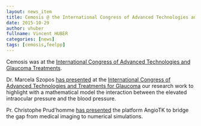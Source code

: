 ```yaml
---
layout: news_item
title: Cemosis @ the International Congress of Advanced Technologies and Glaucoma Treatments
date: 2015-10-29
author: vhuber
fullname: Vincent HUBER
categories: [news]
tags: [cemosis,feelpp]
---
```


Cemosis was at the [International Congress of Advanced Technologies and Glaucoma Treatments](http://www.glaucomacongress.com/).

Dr. Marcela Szopos [has presented](https://hal.archives-ouvertes.fr/hal-01225853v1) at the [International Congress of Advanced Technologies and Treatments for Glaucoma](www.glaucomacongress.com/) our research work to highlight with a mathematical model the interaction between the elevated intraocular pressure and the blood pressure.

Pr. Christophe Prud'homme [has presented](https://hal.archives-ouvertes.fr/CEMOSIS/hal-01223120v1) the platform AngioTK to bridge the gap from medical imaging to numerical simulations.
